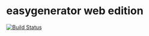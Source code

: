 # easygenerator web edition
[![Build Status](http://ci.easygenerator.com:8080/buildStatus/icon?job=staging.easygenerator.com)](http://ci.easygenerator.com:8080/job/staging.easygenerator.com/)

